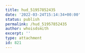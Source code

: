 ```yaml
---
title: hud_51957852435
date: '2022-03-24T15:14:34+00:00'
status: publish
permalink: /hud_51957852435
author: whoisdsmith
excerpt: ''
type: attachment
id: 821
---
```

<!DOCTYPE html PUBLIC "-//W3C//DTD HTML 4.0 Transitional//EN" "http://www.w3.org/TR/REC-html40/loose.dtd">
<?xml encoding="UTF-8">
